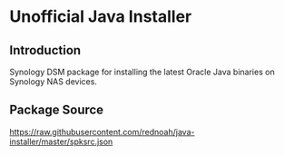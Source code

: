 # Unofficial Java Installer

Introduction
------------

Synology DSM package for installing the latest Oracle Java binaries on Synology NAS devices.


Package Source
--------------
https://raw.githubusercontent.com/rednoah/java-installer/master/spksrc.json
